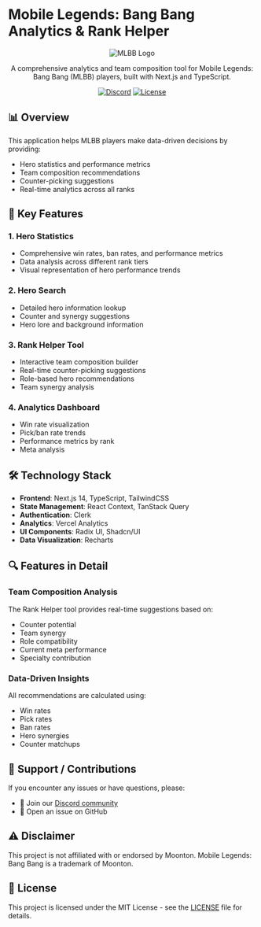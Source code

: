 # Mobile Legends: Bang Bang Analytics & Rank Helper

<div align="center">

![MLBB Logo](https://github.com/user-attachments/assets/b9c60e6e-f6c8-4a2b-8ce3-55b61010a22d)


A comprehensive analytics and team composition tool for Mobile Legends: Bang Bang (MLBB) players, built with Next.js and TypeScript.

[![Discord](https://img.shields.io/discord/1305282572397449236?style=for-the-badge&logo=discord&logoColor=white)](https://discord.gg/xDcdyPdGEw)
[![License](https://img.shields.io/badge/license-MIT-blue.svg?style=for-the-badge)](LICENSE)

</div>

## 📊 Overview

This application helps MLBB players make data-driven decisions by providing:

- Hero statistics and performance metrics
- Team composition recommendations
- Counter-picking suggestions
- Real-time analytics across all ranks

## 🌟 Key Features

### 1. Hero Statistics
- Comprehensive win rates, ban rates, and performance metrics
- Data analysis across different rank tiers
- Visual representation of hero performance trends

### 2. Hero Search
- Detailed hero information lookup
- Counter and synergy suggestions
- Hero lore and background information

### 3. Rank Helper Tool
- Interactive team composition builder
- Real-time counter-picking suggestions
- Role-based hero recommendations
- Team synergy analysis

### 4. Analytics Dashboard
- Win rate visualization
- Pick/ban rate trends
- Performance metrics by rank
- Meta analysis

## 🛠️ Technology Stack

- **Frontend**: Next.js 14, TypeScript, TailwindCSS
- **State Management**: React Context, TanStack Query
- **Authentication**: Clerk
- **Analytics**: Vercel Analytics
- **UI Components**: Radix UI, Shadcn/UI
- **Data Visualization**: Recharts

## 🔍 Features in Detail

### Team Composition Analysis
The Rank Helper tool provides real-time suggestions based on:
- Counter potential
- Team synergy
- Role compatibility
- Current meta performance
- Specialty contribution

### Data-Driven Insights
All recommendations are calculated using:
- Win rates
- Pick rates
- Ban rates
- Hero synergies
- Counter matchups

## 🤝 Support / Contributions

If you encounter any issues or have questions, please:
- 💬 Join our [Discord community](https://discord.gg/xDcdyPdGEw)
- 🐛 Open an issue on GitHub

## ⚠️ Disclaimer

This project is not affiliated with or endorsed by Moonton. Mobile Legends: Bang Bang is a trademark of Moonton.

## 📄 License

This project is licensed under the MIT License - see the [LICENSE](LICENSE) file for details.
